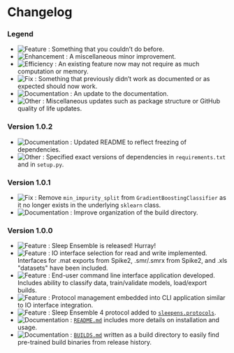 # Changelog

### Legend

- ![Feature](https://img.shields.io/badge/-Feature-blueviolet?style=flat-square) : Something that you couldn’t do before.
- ![Enhancement](https://img.shields.io/badge/-Enhancement-purple?style=flat-square) : A miscellaneous minor improvement.
- ![Efficiency](https://img.shields.io/badge/-Efficiency-indigo?style=flat-square) : An existing feature now may not require as much computation or memory.
- ![Fix](https://img.shields.io/badge/-Fix-red?style=flat-square) : Something that previously didn’t work as documented or as expected should now work.
- ![Documentation](https://img.shields.io/badge/-Documentation-blue?style=flat-square) : An update to the documentation.
- ![Other](https://img.shields.io/badge/-Other-lightgrey?style=flat-square) : Miscellaneous updates such as package structure or GitHub quality of life updates.

### Version 1.0.2
- ![Documentation](https://img.shields.io/badge/-Documentation-blue?style=flat-square) : Updated README to reflect freezing of dependencies.
- ![Other](https://img.shields.io/badge/-Other-lightgrey?style=flat-square) : Specified exact versions of dependencies in `requirements.txt` and in `setup.py`.

### Version 1.0.1
- ![Fix](https://img.shields.io/badge/-Fix-red?style=flat-square) : Remove `min_impurity_split` from `GradientBoostingClassifier` as it no longer exists in the underlying `sklearn` class.
- ![Documentation](https://img.shields.io/badge/-Documentation-blue?style=flat-square) : Improve organization of the build directory.

### Version 1.0.0
- ![Feature](https://img.shields.io/badge/-Feature-blueviolet?style=flat-square) : Sleep Ensemble is released! Hurray!
- ![Feature](https://img.shields.io/badge/-Feature-blueviolet?style=flat-square) : IO interface selection for read and write implemented. Interfaces for .mat exports from Spike2, .smr/.smrx from Spike2, and .xls "datasets" have been included.
- ![Feature](https://img.shields.io/badge/-Feature-blueviolet?style=flat-square) : End-user command line interface application developed. Includes ability to classify data, train/validate models, load/export builds.
- ![Feature](https://img.shields.io/badge/-Feature-blueviolet?style=flat-square) : Protocol management embedded into CLI application similar to IO interface integration.
- ![Feature](https://img.shields.io/badge/-Feature-blueviolet?style=flat-square) : Sleep Ensemble 4 protocol added to [`sleepens.protocols`](https://github.com/paradoxysm/sleepens/tree/master/sleepens/protocols).
- ![Documentation](https://img.shields.io/badge/-Documentation-blue?style=flat-square) : [`README.md`](https://github.com/paradoxysm/sleepens/bloc/master/README.md) includes more details on installation and usage.
- ![Documentation](https://img.shields.io/badge/-Documentation-blue?style=flat-square) : [`BUILDS.md`](https://github.com/paradoxysm/sleepens/bloc/master/BUILDS.md) written as a build directory to easily find pre-trained build binaries from release history.
